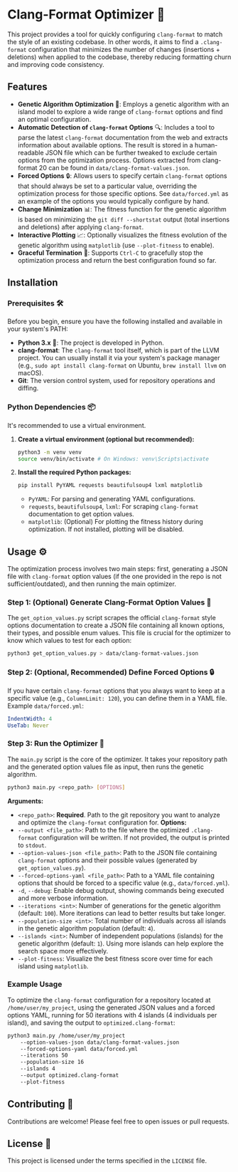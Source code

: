 # Clang-Format Optimizer 🚀
This project provides a tool for quickly configuring `clang-format` to match the style of an existing codebase. In other words, it aims to find a `.clang-format` configuration that minimizes the number of changes (insertions + deletions) when applied to the codebase, thereby reducing
formatting churn and improving code consistency.

## Features
*   **Genetic Algorithm Optimization** 🧬: Employs a genetic algorithm with an island model to explore a wide range of `clang-format` options and find an optimal configuration.
*   **Automatic Detection of `clang-format` Options** 🔍: Includes a tool to parse the latest `clang-format` documentation from the web and extracts information about available options. The result is stored in a human-readable JSON file which can be further tweaked to exclude certain options from the optimization process. Options extracted from clang-format 20 can be found in `data/clang-format-values.json`.
*   **Forced Options** 🔒: Allows users to specify certain `clang-format` options that should always be set to a particular value, overriding the optimization process for those specific options. See `data/forced.yml` as an example of the options you would typically configure by hand.
*   **Change Minimization** 📊: The fitness function for the genetic algorithm is based on minimizing the `git diff --shortstat` output (total insertions and
deletions) after applying `clang-format`.
*   **Interactive Plotting** 📈: Optionally visualizes the fitness evolution of the genetic algorithm using `matplotlib` (use `--plot-fitness` to enable).
*   **Graceful Termination** 🛑: Supports `Ctrl-C` to gracefully stop the optimization process and return the best configuration found so far.
## Installation
### Prerequisites 🛠️
Before you begin, ensure you have the following installed and available in your system's PATH:
*   **Python 3.x** 🐍: The project is developed in Python.
*   **clang-format**: The `clang-format` tool itself, which is part of the LLVM project. You can usually install it via your system's package manager (e.g.,
`sudo apt install clang-format` on Ubuntu, `brew install llvm` on macOS).
*   **Git**: The version control system, used for repository operations and diffing.
### Python Dependencies 📦
It's recommended to use a virtual environment.
1.  **Create a virtual environment (optional but recommended):**
    ```bash
    python3 -m venv venv
    source venv/bin/activate # On Windows: venv\Scripts\activate
    ```
2.  **Install the required Python packages:**
    ```bash
    pip install PyYAML requests beautifulsoup4 lxml matplotlib
    ```
    *   `PyYAML`: For parsing and generating YAML configurations.
    *   `requests`, `beautifulsoup4`, `lxml`: For scraping `clang-format` documentation to get option values.
    *   `matplotlib`: (Optional) For plotting the fitness history during optimization. If not installed, plotting will be disabled.
## Usage ⚙️
The optimization process involves two main steps: first, generating a JSON file with `clang-format` option values (if the one provided in the repo is not sufficient/outdated), and then running the main optimizer.
### Step 1: (Optional) Generate Clang-Format Option Values 📝
The `get_option_values.py` script scrapes the official `clang-format` style options documentation to create a JSON file containing all known options, their
types, and possible enum values. This file is crucial for the optimizer to know which values to test for each option:

```sh
python3 get_option_values.py > data/clang-format-values.json
```

### Step 2: (Optional, Recommended) Define Forced Options 🔒
If you have certain `clang-format` options that you always want to keep at a specific value (e.g., `ColumnLimit: 120`), you can define them in a YAML file.
Example `data/forced.yml`:

```yml
IndentWidth: 4
UseTab: Never
```

### Step 3: Run the Optimizer 🚀
The `main.py` script is the core of the optimizer. It takes your repository path and the generated option values file as input, then runs the genetic algorithm.

```sh
python3 main.py <repo_path> [OPTIONS]
```

**Arguments:**
*   `<repo_path>`: **Required**. Path to the git repository you want to analyze and optimize the `clang-format` configuration for.
**Options:**
*   `--output <file_path>`: Path to the file where the optimized `.clang-format` configuration will be written. If not provided, the output is printed to
`stdout`.
*   `--option-values-json <file_path>`: Path to the JSON file containing `clang-format` options and their possible values (generated by `get_option_values.py`).
*   `--forced-options-yaml <file_path>`: Path to a YAML file containing options that should be forced to a specific value (e.g., `data/forced.yml`).
*   `-d`, `--debug`: Enable debug output, showing commands being executed and more verbose information.
*   `--iterations <int>`: Number of generations for the genetic algorithm (default: `100`). More iterations can lead to better results but take longer.
*   `--population-size <int>`: Total number of individuals across all islands in the genetic algorithm population (default: `4`).
*   `--islands <int>`: Number of independent populations (islands) for the genetic algorithm (default: `1`). Using more islands can help explore the search
space more effectively.
*   `--plot-fitness`: Visualize the best fitness score over time for each island using `matplotlib`.

### Example Usage
To optimize the `clang-format` configuration for a repository located at `/home/user/my_project`, using the generated JSON values and a forced options YAML,
running for 50 iterations with 4 islands (4 individuals per island), and saving the output to `optimized.clang-format`:

```sh
python3 main.py /home/user/my_project
    --option-values-json data/clang-format-values.json
    --forced-options-yaml data/forced.yml
    --iterations 50
    --population-size 16
    --islands 4
    --output optimized.clang-format
    --plot-fitness
```

## Contributing 👋
Contributions are welcome! Please feel free to open issues or pull requests.

## License 📄
This project is licensed under the terms specified in the `LICENSE` file.
